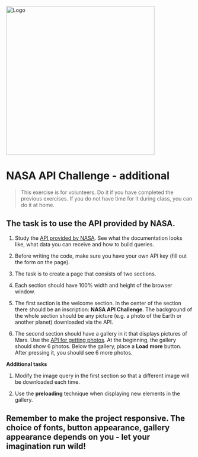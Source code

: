 <img alt="Logo" src="http://coderslab.pl/svg/logo-coderslab.svg" width="400">

# NASA API Challenge - additional

> This exercise is for volunteers. Do it if you have completed the previous exercises. If you do not have time for it during class, you can do it at home.

## The task is to use the API provided by NASA.

1. Study the [API provided by NASA](https://api.nasa.gov/index.html). See what the documentation looks like, what data you can receive and how to build queries.

2. Before writing the code, make sure you have your own API key (fill out the form on the page).

3. The task is to create a page that consists of two sections.

4. Each section should have 100% width and height of the browser window.

5. The first section is the welcome section. In the center of the section there should be an inscription: __NASA API Challenge__. The background of the whole section should be any picture (e.g. a photo of the Earth or another planet) downloaded via the API.

6. The second section should have a gallery in it that displays pictures of Mars.
Use the [API for getting photos](https://api.nasa.gov/api.html#MarsPhotos). At the beginning, the gallery should show 6 photos. Below the gallery, place a __Load more__ button. After pressing it, you should see 6 more photos.

__Additional tasks__

1. Modify the image query in the first section so that a different image will be downloaded each time.

2. Use the __preloading__ technique when displaying new elements in the gallery.

## Remember to make the project responsive. The choice of fonts, button appearance, gallery appearance depends on you - let your imagination run wild!

